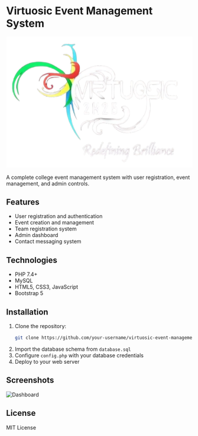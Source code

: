 # Virtuosic Event Management System

![Project Logo](images/logo.png)

A complete college event management system with user registration, event management, and admin controls.

## Features
- User registration and authentication
- Event creation and management
- Team registration system
- Admin dashboard
- Contact messaging system

## Technologies
- PHP 7.4+
- MySQL
- HTML5, CSS3, JavaScript
- Bootstrap 5

## Installation
1. Clone the repository:
   ```bash
   git clone https://github.com/your-username/virtuosic-event-management.git
   ```
2. Import the database schema from `database.sql`
3. Configure `config.php` with your database credentials
4. Deploy to your web server

## Screenshots
![Dashboard](screenshots/dashboard.png)

## License
MIT License